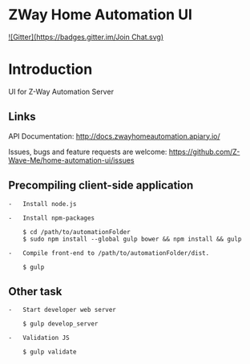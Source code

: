 ZWay Home Automation UI
=============
[![Gitter](https://badges.gitter.im/Join Chat.svg)](https://gitter.im/Z-Wave-Me/home-automation?utm_source=badge&utm_medium=badge&utm_campaign=pr-badge&utm_content=badge)

# Introduction #
UI for Z-Way Automation Server

## Links

API Documentation: http://docs.zwayhomeautomation.apiary.io/

Issues, bugs and feature requests are welcome: https://github.com/Z-Wave-Me/home-automation-ui/issues

## Precompiling client-side application

    -   Install node.js

    -   Install npm-packages

        $ cd /path/to/automationFolder
        $ sudo npm install --global gulp bower && npm install && gulp

    -   Compile front-end to /path/to/automationFolder/dist.

        $ gulp

## Other task

    -   Start developer web server
    
        $ gulp develop_server
    
    -   Validation JS
    
        $ gulp validate